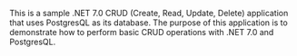 This is a sample .NET 7.0 CRUD (Create, Read, Update, Delete) application that uses PostgresQL as its database. 
The purpose of this application is to demonstrate how to perform basic CRUD operations with .NET 7.0 and PostgresQL.
